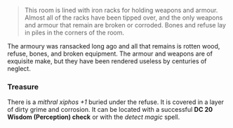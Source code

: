 > This room is lined with iron racks for holding weapons and armour. Almost all of the racks have been tipped over, and the only weapons and armour that remain are broken or corroded. Bones and refuse lay in piles in the corners of the room.

The armoury was ransacked long ago and all that remains is rotten wood, refuse, bones, and broken equipment. The armour and weapons are of exquisite make, but they have been rendered useless by centuries of neglect.

### Treasure
There is a *mithral xiphos +1* buried under the refuse. It is covered in a layer of dirty grime and corrosion. It can be located with a successful **DC 20 Wisdom (Perception) check** or with the *detect magic* spell.
